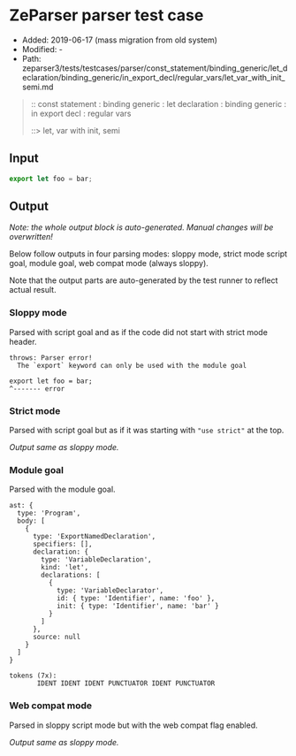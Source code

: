 # ZeParser parser test case

- Added: 2019-06-17 (mass migration from old system)
- Modified: -
- Path: zeparser3/tests/testcases/parser/const_statement/binding_generic/let_declaration/binding_generic/in_export_decl/regular_vars/let_var_with_init_semi.md

> :: const statement : binding generic : let declaration : binding generic : in export decl : regular vars
>
> ::> let, var with init, semi

## Input

`````js
export let foo = bar;
`````

## Output

_Note: the whole output block is auto-generated. Manual changes will be overwritten!_

Below follow outputs in four parsing modes: sloppy mode, strict mode script goal, module goal, web compat mode (always sloppy).

Note that the output parts are auto-generated by the test runner to reflect actual result.

### Sloppy mode

Parsed with script goal and as if the code did not start with strict mode header.

`````
throws: Parser error!
  The `export` keyword can only be used with the module goal

export let foo = bar;
^------- error
`````

### Strict mode

Parsed with script goal but as if it was starting with `"use strict"` at the top.

_Output same as sloppy mode._

### Module goal

Parsed with the module goal.

`````
ast: {
  type: 'Program',
  body: [
    {
      type: 'ExportNamedDeclaration',
      specifiers: [],
      declaration: {
        type: 'VariableDeclaration',
        kind: 'let',
        declarations: [
          {
            type: 'VariableDeclarator',
            id: { type: 'Identifier', name: 'foo' },
            init: { type: 'Identifier', name: 'bar' }
          }
        ]
      },
      source: null
    }
  ]
}

tokens (7x):
       IDENT IDENT IDENT PUNCTUATOR IDENT PUNCTUATOR
`````


### Web compat mode

Parsed in sloppy script mode but with the web compat flag enabled.

_Output same as sloppy mode._
